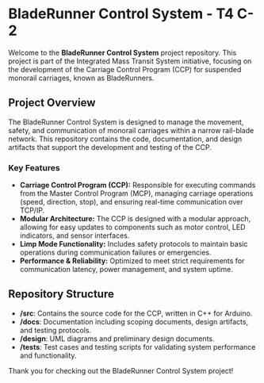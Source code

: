 # BladeRunner Control System - T4 C-2

Welcome to the **BladeRunner Control System** project repository. This project is part of the Integrated Mass Transit System initiative, focusing on the development of the Carriage Control Program (CCP) for suspended monorail carriages, known as BladeRunners.

## Project Overview

The BladeRunner Control System is designed to manage the movement, safety, and communication of monorail carriages within a narrow rail-blade network. This repository contains the code, documentation, and design artifacts that support the development and testing of the CCP.

### Key Features
- **Carriage Control Program (CCP):** Responsible for executing commands from the Master Control Program (MCP), managing carriage operations (speed, direction, stop), and ensuring real-time communication over TCP/IP.
- **Modular Architecture:** The CCP is designed with a modular approach, allowing for easy updates to components such as motor control, LED indicators, and sensor interfaces.
- **Limp Mode Functionality:** Includes safety protocols to maintain basic operations during communication failures or emergencies.
- **Performance & Reliability:** Optimized to meet strict requirements for communication latency, power management, and system uptime.

## Repository Structure

- **/src**: Contains the source code for the CCP, written in C++ for Arduino.
- **/docs**: Documentation including scoping documents, design artifacts, and testing protocols.
- **/design**: UML diagrams and preliminary design documents.
- **/tests**: Test cases and testing scripts for validating system performance and functionality.

Thank you for checking out the BladeRunner Control System project!